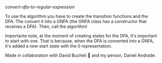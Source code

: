 *convert-dfa-to-regular-expression*

To use the algorithm you have to create the transition functions and the DFA. The convert it into a GNFA (the GNFA class has a constructor that receives a DFA). Then, call the algorithm!

Importante note, at the moment of creating states for the DFA, it's important to start with one. That is because, when the DFA is converted into a GNFA, it's added a new start state with the 0 representation.

Made in collaboration with David Bucheli 🤝 and my person, Daniel Andrade.
